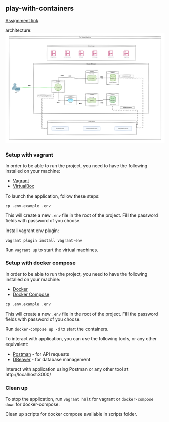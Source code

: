 
## play-with-containers

[Assignment link](TASK.md)




architecture:
![architecture](https://github.com/01-edu/public/raw/master/subjects/devops/play-with-containers/resources/play-with-containers-py.png)



### Setup with vagrant

In order to be able to run the project, you need to have the following installed on your machine:

- [Vagrant](https://www.vagrantup.com/)
- [VirtualBox](https://www.virtualbox.org/)

To launch the application, follow these steps:

```
cp .env.example .env
```

This will create a new `.env` file in the root of the project. Fill the password fields with password of you choose.

Install vagrant env plugin:

```
vagrant plugin install vagrant-env
```

Run `vagrant up` to start the virtual machines.


### Setup with docker compose

In order to be able to run the project, you need to have the following installed on your machine:

- [Docker](https://www.docker.com/)
- [Docker Compose](https://docs.docker.com/compose/)

```
cp .env.example .env
```

This will create a new `.env` file in the root of the project. Fill the password fields with password of you choose.

Run `docker-compose up -d` to start the containers.

To interact with application, you can use the following tools, or any other equivalent:

- [Postman](https://www.getpostman.com/) - for API requests
- [DBeaver](https://dbeaver.io/) - for database management

Interact with application using Postman or any other tool at http://localhost:3000/

### Clean up

To stop the application, run `vagrant halt` for vagrant or `docker-compose down` for docker-compose.

Clean up scripts for docker compose available in scripts folder.
